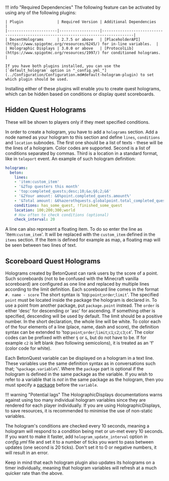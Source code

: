 ---
---

!!! info "Required Dependencies"
    The following feature can be activated by using any of the following plugins:
    
    | Plugin               | Required Version | Additional Dependencies                                                            |
    |----------------------|------------------|------------------------------------------------------------------------------------|
    | DecentHolograms      | 2.7.5 or above   | [PlaceholderAPI](https://www.spigotmc.org/resources/6245/) for in-line variables.  |
    | Holographic Displays | 3.0.0 or above   | [ProtocolLib](https://www.spigotmc.org/resources/1997/) for conditioned holograms. | 
    
    If you have both plugins installed, you can use the [`default_hologram` option in "_config.yml_"](../Configuration/Configuration.md#default-hologram-plugin) to set which plugin should be used.

Installing either of these plugins will enable you to create quest holograms, which can be hidden based on conditions or display quest scoreboards.
 
## Hidden Quest Holograms
These will be shown to players only if they meet specified conditions.

In order to create a hologram, you have to add a `holograms` section. Add a node named as your hologram to this section
and define `lines`, `conditions` and `location` subnodes. The first one should be a list of texts - these will be the lines
of a hologram. Color codes are supported. Second is a list of conditions separated by commas. Third is a location in a standard
format, like in `teleport` event. An example of such hologram definition:

```YAML
holograms:
  beton:
    lines:
    - 'item:custom_item'
    - '&2Top questers this month'
    - 'top:completed_quests;desc;10;&a;§6;2;&6'
    - '&2Your amount: &6%point.completed_quests.amount%'
    - '&Total amount: &6%azerothquests.globalpoint.total_completed_quests.amount%'
    conditions: has_some_quest, !finished_some_quest    
    location: 100;200;300;world
    # How often to check conditions (optional)
    check_interval: 20
```

A line can also represent a floating item. To do so enter the line as 'item:`custom_item`'. It will be replaced with the
`custom_item` defined in the `items` section. If the Item is defined for example as map, a floating map will be seen between two lines of text.

## Scoreboard Quest Holograms
Holograms created by BetonQuest can rank users by the score of a point. Such scoreboards (not to be confused with the
Minecraft vanilla scoreboard) are configured as one line and replaced by multiple lines according to the limit definition.
Each scoreboard line comes in the format `#. name - score` The short syntax is 'top:`point`;`order`;`limit`'. The specified
`point` must be located inside the package the hologram is declared in. To use a point from another package, put `package.point`
instead. The `order` is either 'desc' for descending or 'asc' for ascending. If something other is specified, descending will
be used by default. The limit should be a positive number. In the short declaration, the whole line will be white. To color
each of the four elements of a line (place, name, dash and score), the definition syntax can be extended to
'top:`point`;`order`;`limit`;`c1`;`c2`;`c3`;`c4`'. The color codes can be prefixed with either `§` or `&`, but do not have
to be. If for example `c2` is left blank (two following semicolons), it is treated as an 'f' (color code for white).

Each BetonQuest variable can be displayed on a hologram in a text line. These variables use the same definition syntax as
in conversations such that; '`%package.variable%`'. Where the `package` part is optional if the hologram is defined in the
same package as the variable. If you wish to refer to a variable that is *not* in the same package as the hologram, then you
must specify a [package](../Packages-&-Templates.md) before the `variable`.

!!! warning "Potential lags"
    The HolographicDisplays documentations warns against using too many individual hologram variables since they are rendered
    for each player individually. If you are using HolographicDisplays, to save resources, it is recommended to minimise the use of non-static variables.

The hologram's conditions are checked every 10 seconds, meaning a hologram will respond to a condition being met or un-met
every 10 seconds. If you want to make it faster, add `hologram_update_interval` option in _config.yml_ file and set it to a
number of ticks you want to pass between updates (one second is 20 ticks). Don't set it to 0 or negative numbers, it will result in an error.

Keep in mind that each hologram plugin also updates its holograms on a timer individually, meaning that hologram variables will refresh at a much quicker rate than the above.

